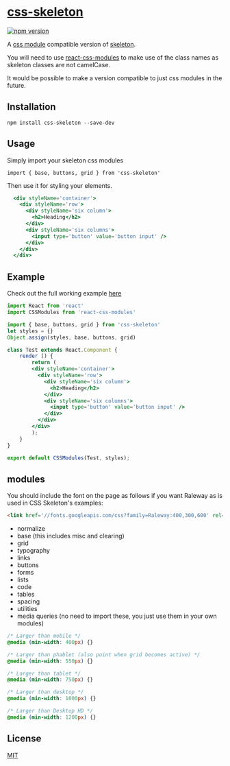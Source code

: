 # [css-skeleton](http://getskeleton.com)

[![npm version](https://badge.fury.io/js/pure-css.svg)](https://badge.fury.io/js/pure-css)

A [css module](https://github.com/css-modules/css-modules) compatible version of [skeleton](http://getskeleton.com).

You will need to use [react-css-modules](https://github.com/gajus/react-css-modules) to make use of the class names as skeleton classes are not camelCase.

It would be possible to make a version compatible to just css modules in the future. 

## Installation

`npm install css-skeleton --save-dev`

## Usage
Simply import your skeleton css modules

`import { base, buttons, grid } from 'css-skeleton'`

Then use it for styling your elements.

```jsx
  <div styleName='container'>
    <div styleName='row'>
      <div styleName='six column'>
        <h2>Heading</h2>
      </div>
      <div styleName='six columns'>
        <input type='button' value='button input' />
      </div>
    </div>
  </div>
```

## Example

Check out the full working example [here](https://github.com/StevenIseki/css-skeleton/tree/master/example)

```jsx
import React from 'react'
import CSSModules from 'react-css-modules'

import { base, buttons, grid } from 'css-skeleton'
let styles = {}
Object.assign(styles, base, buttons, grid)

class Test extends React.Component {
    render () {
        return (
        <div styleName='container'>
          <div styleName='row'>
            <div styleName='six column'>
              <h2>Heading</h2>
            </div>
            <div styleName='six columns'>
              <input type='button' value='button input' />
            </div>
          </div>
        </div>
        );
    }
}

export default CSSModules(Test, styles);
```

## modules

You should include the font on the page as follows if you want Raleway as is used in CSS Skeleton's examples:

```html
<link href='//fonts.googleapis.com/css?family=Raleway:400,300,600' rel='stylesheet' type='text/css'>
```

- normalize
- base (this includes misc and clearing)
- grid
- typography
- links
- buttons
- forms
- lists
- code
- tables
- spacing
- utilities
- media queries (no need to import these, you just use them in your own modules)

```css
/* Larger than mobile */
@media (min-width: 400px) {}

/* Larger than phablet (also point when grid becomes active) */
@media (min-width: 550px) {}

/* Larger than tablet */
@media (min-width: 750px) {}

/* Larger than desktop */
@media (min-width: 1000px) {}

/* Larger than Desktop HD */
@media (min-width: 1200px) {}
```

## License

[MIT](http://isekivacenz.mit-license.org/)
